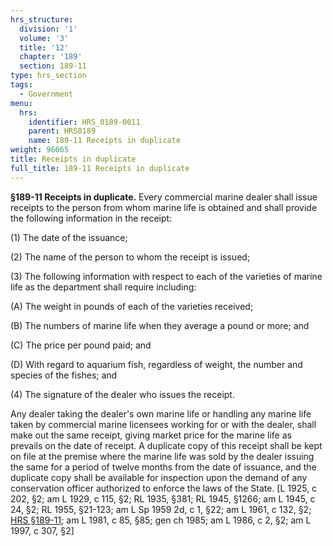 ```yaml
---
hrs_structure:
  division: '1'
  volume: '3'
  title: '12'
  chapter: '189'
  section: 189-11
type: hrs_section
tags:
  - Government
menu:
  hrs:
    identifier: HRS_0189-0011
    parent: HRS0189
    name: 189-11 Receipts in duplicate
weight: 96065
title: Receipts in duplicate
full_title: 189-11 Receipts in duplicate
---
```

**§189-11 Receipts in duplicate.** Every commercial marine dealer shall issue receipts to the person from whom marine life is obtained and shall provide the following information in the receipt:

(1) The date of the issuance;

(2) The name of the person to whom the receipt is issued;

(3) The following information with respect to each of the varieties of marine life as the department shall require including:

(A) The weight in pounds of each of the varieties received;

(B) The numbers of marine life when they average a pound or more; and

(C) The price per pound paid; and

(D) With regard to aquarium fish, regardless of weight, the number and species of the fishes; and

(4) The signature of the dealer who issues the receipt.

Any dealer taking the dealer's own marine life or handling any marine life taken by commercial marine licensees working for or with the dealer, shall make out the same receipt, giving market price for the marine life as prevails on the date of receipt. A duplicate copy of this receipt shall be kept on file at the premise where the marine life was sold by the dealer issuing the same for a period of twelve months from the date of issuance, and the duplicate copy shall be available for inspection upon the demand of any conservation officer authorized to enforce the laws of the State. [L 1925, c 202, §2; am L 1929, c 115, §2; RL 1935, §381; RL 1945, §1266; am L 1945, c 24, §2; RL 1955, §21-123; am L Sp 1959 2d, c 1, §22; am L 1961, c 132, §2; [HRS §189-11](/title-12/chapter-189/section-189-11/); am L 1981, c 85, §85; gen ch 1985; am L 1986, c 2, §2; am L 1997, c 307, §2]